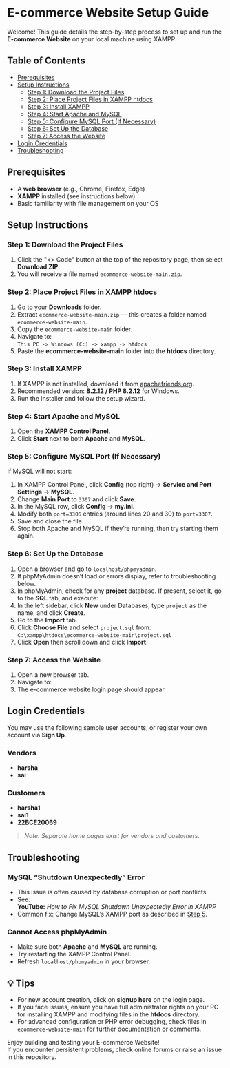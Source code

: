 # E-commerce Website Setup Guide

Welcome! This guide details the step-by-step process to set up and run the **E-commerce Website** on your local machine using XAMPP.

## Table of Contents

- [Prerequisites](#prerequisites)
- [Setup Instructions](#setup-instructions)
  - [Step 1: Download the Project Files](#step-1-download-the-project-files)
  - [Step 2: Place Project Files in XAMPP htdocs](#step-2-place-project-files-in-xampp-htdocs)
  - [Step 3: Install XAMPP](#step-3-install-xampp)
  - [Step 4: Start Apache and MySQL](#step-4-start-apache-and-mysql)
  - [Step 5: Configure MySQL Port (If Necessary)](#step-5-configure-mysql-port-if-necessary)
  - [Step 6: Set Up the Database](#step-6-set-up-the-database)
  - [Step 7: Access the Website](#step-7-access-the-website)
- [Login Credentials](#login-credentials)
- [Troubleshooting](#troubleshooting)


## Prerequisites

- A **web browser** (e.g., Chrome, Firefox, Edge)
- **XAMPP** installed (see instructions below)
- Basic familiarity with file management on your OS

## Setup Instructions

### Step 1: Download the Project Files

1. Click the "<> Code" button at the top of the repository page, then select **Download ZIP**.
2. You will receive a file named `ecommerce-website-main.zip`.

### Step 2: Place Project Files in XAMPP htdocs

1. Go to your **Downloads** folder.
2. Extract `ecommerce-website-main.zip` — this creates a folder named `ecommerce-website-main`.
3. Copy the `ecommerce-website-main` folder.
4. Navigate to:  
   `This PC -> Windows (C:) -> xampp -> htdocs`
5. Paste the **ecommerce-website-main** folder into the **htdocs** directory.

### Step 3: Install XAMPP

1. If XAMPP is not installed, download it from [apachefriends.org](https://www.apachefriends.org/download.html).
2. Recommended version: **8.2.12 / PHP 8.2.12** for Windows.
3. Run the installer and follow the setup wizard.

### Step 4: Start Apache and MySQL

1. Open the **XAMPP Control Panel**.
2. Click **Start** next to both **Apache** and **MySQL**.

### Step 5: Configure MySQL Port (If Necessary)

If MySQL will not start:

1. In XAMPP Control Panel, click **Config** (top right) → **Service and Port Settings** → **MySQL**.
2. Change **Main Port** to `3307` and click **Save**.
3. In the MySQL row, click **Config** → **my.ini**.
4. Modify both `port=3306` entries (around lines 20 and 30) to `port=3307`.
5. Save and close the file.
6. Stop both Apache and MySQL if they’re running, then try starting them again.

### Step 6: Set Up the Database

1. Open a browser and go to `localhost/phpmyadmin`.
2. If phpMyAdmin doesn’t load or errors display, refer to troubleshooting below.
3. In phpMyAdmin, check for any **project** database. If present, select it, go to the **SQL** tab, and execute:
4. In the left sidebar, click **New** under Databases, type `project` as the name, and click **Create**.
5. Go to the **Import** tab.
6. Click **Choose File** and select `project.sql` from:  
`C:\xampp\htdocs\ecommerce-website-main\project.sql`
7. Click **Open** then scroll down and click **Import**.

### Step 7: Access the Website

1. Open a new browser tab.
2. Navigate to:  
3. The e-commerce website login page should appear.

## Login Credentials

You may use the following sample user accounts, or register your own account via **Sign Up**.

### Vendors

- **harsha**
- **sai**

### Customers

- **harsha1**
- **sai1**
- **22BCE20069**

> _Note: Separate home pages exist for vendors and customers._

## Troubleshooting

### MySQL “Shutdown Unexpectedly” Error

- This issue is often caused by database corruption or port conflicts.
- See:  
**YouTube:** _How to Fix MySQL Shutdown Unexpectedly Error in XAMPP_
- Common fix: Change MySQL’s XAMPP port as described in [Step 5](#step-5-configure-mysql-port-if-necessary).

### Cannot Access phpMyAdmin

- Make sure both **Apache** and **MySQL** are running.
- Try restarting the XAMPP Control Panel.
- Refresh `localhost/phpmyadmin` in your browser.

## 💡 Tips

- For new account creation, click on **signup here** on the login page.
- If you face issues, ensure you have full administrator rights on your PC for installing XAMPP and modifying files in the **htdocs** directory.
- For advanced configuration or PHP error debugging, check files in `ecommerce-website-main` for further documentation or comments.

Enjoy building and testing your E-commerce Website!  
If you encounter persistent problems, check online forums or raise an issue in this repository.
